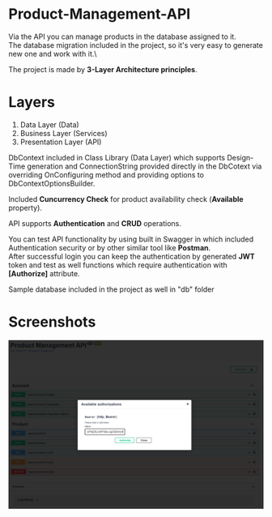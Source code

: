 # Product-Management-API

Via the API you can manage products in the database assigned to it.\
The database migration included in the project, so it's very easy to generate new one and work with it.\

The project is made by **3-Layer Architecture principles**.

# Layers 
1. Data Layer (Data)
2. Business Layer (Services)
3. Presentation Layer (API)

DbContext included in Class Library (Data Layer) which supports Design-Time generation and ConnectionString provided directly in the DbCotext via overriding OnConfiguring method and providing options to DbContextOptionsBuilder.

Included **Cuncurrency Check** for product availability check (**Available** property).

API supports **Authentication** and **CRUD** operations.

You can test API functionality by using built in Swagger in which included Authentication security or by other similar tool like **Postman**.\
After successful login you can keep the authentication by generated **JWT** token and test as well functions which require authentication with **[Authorize]** attribute.

Sample database included in the project as well in "db" folder

# Screenshots
![Swagger](images/Swagger.png)

